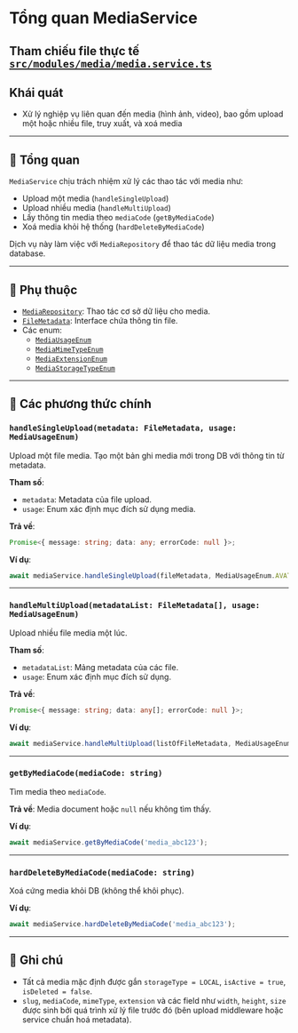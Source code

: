 # Tổng quan MediaService

## Tham chiếu file thực tế [`src/modules/media/media.service.ts`](../media.service.ts)

## Khái quát

- Xử lý nghiệp vụ liên quan đến media (hình ảnh, video), bao gồm upload một hoặc nhiều file, truy xuất, và xoá media

---

## 🧠 Tổng quan

`MediaService` chịu trách nhiệm xử lý các thao tác với media như:

- Upload một media (`handleSingleUpload`)
- Upload nhiều media (`handleMultiUpload`)
- Lấy thông tin media theo `mediaCode` (`getByMediaCode`)
- Xoá media khỏi hệ thống (`hardDeleteByMediaCode`)

Dịch vụ này làm việc với `MediaRepository` để thao tác dữ liệu media trong database.

---

## 🧩 Phụ thuộc

- [`MediaRepository`](../media.repository.ts): Thao tác cơ sở dữ liệu cho media.
- [`FileMetadata`](../../../common//interfaces//upload.interface.ts): Interface chứa thông tin file.
- Các enum:
  - [`MediaUsageEnum`](../enums/media-usage.enum.ts)
  - [`MediaMimeTypeEnum`](../enums/media-mime-type.enum.ts)
  - [`MediaExtensionEnum`](../enums/media-extension.enum.ts)
  - [`MediaStorageTypeEnum`](../enums/media-storage-type.enum.ts)

---

## 🚀 Các phương thức chính

### `handleSingleUpload(metadata: FileMetadata, usage: MediaUsageEnum)`

Upload một file media.
Tạo một bản ghi media mới trong DB với thông tin từ metadata.

**Tham số**:

- `metadata`: Metadata của file upload.
- `usage`: Enum xác định mục đích sử dụng media.

**Trả về**:

```ts
Promise<{ message: string; data: any; errorCode: null }>;
```

**Ví dụ**:

```ts
await mediaService.handleSingleUpload(fileMetadata, MediaUsageEnum.AVATAR);
```

---

### `handleMultiUpload(metadataList: FileMetadata[], usage: MediaUsageEnum)`

Upload nhiều file media một lúc.

**Tham số**:

- `metadataList`: Mảng metadata của các file.
- `usage`: Enum xác định mục đích sử dụng.

**Trả về**:

```ts
Promise<{ message: string; data: any[]; errorCode: null }>;
```

**Ví dụ**:

```ts
await mediaService.handleMultiUpload(listOfFileMetadata, MediaUsageEnum.GALLERY);
```

---

### `getByMediaCode(mediaCode: string)`

Tìm media theo `mediaCode`.

**Trả về**:
Media document hoặc `null` nếu không tìm thấy.

**Ví dụ**:

```ts
await mediaService.getByMediaCode('media_abc123');
```

---

### `hardDeleteByMediaCode(mediaCode: string)`

Xoá cứng media khỏi DB (không thể khôi phục).

**Ví dụ**:

```ts
await mediaService.hardDeleteByMediaCode('media_abc123');
```

---

## 📌 Ghi chú

- Tất cả media mặc định được gắn `storageType = LOCAL`, `isActive = true`, `isDeleted = false`.
- `slug`, `mediaCode`, `mimeType`, `extension` và các field như `width`, `height`, `size` được sinh bởi quá trình xử lý file trước đó (bên upload middleware hoặc service chuẩn hoá metadata).
